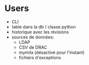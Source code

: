 # Users

- CLI
- table dans la db / classe python
- historique avec les révisions
- sources de données:
	- LDAP
	- CSV de DRAC
	- mymila (désactivé pour l'instant)
	- fichiers d'exceptions
